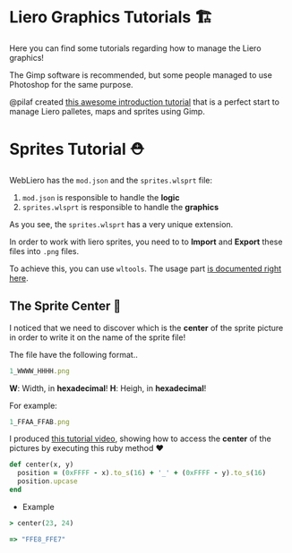 # Liero Graphics Tutorials 🏗️

Here you can find some tutorials regarding how to manage the Liero graphics!

The Gimp software is recommended, but some people managed to use Photoshop for the same purpose.

@pilaf created [this awesome introduction tutorial](https://github.com/pilaf/liero-palettes) that is a perfect start to manage Liero palletes, maps and sprites using Gimp.


# Sprites Tutorial ⛑️ 

WebLiero has the `mod.json` and the `sprites.wlsprt` file:

1. `mod.json` is responsible to handle the **logic**
2. `sprites.wlsprt` is responsible to handle the **graphics**

As you see, the `sprites.wlsprt` has a very unique extension.

In order to work with liero sprites, you need to to **Import** and **Export** these files into `.png` files.

To achieve this, you can use `wltools`. The usage part [is documented right here](https://github.com/Victorcorcos/liero-hacks/tree/main/converter/wltools).


## The Sprite Center 💭


I noticed that we need to discover which is the **center** of the sprite picture in order to write it on the name of the sprite file!

The file have the following format..

```rb
1_WWWW_HHHH.png
```

**W**: Width, in **hexadecimal**!
**H**: Heigh, in **hexadecimal**!

For example:

```rb
1_FFAA_FFAB.png
```

I produced [this tutorial video](https://vimeo.com/482727607), showing how to access the **center** of the pictures by executing this ruby method ❤️ 

```rb
def center(x, y)
  position = (0xFFFF - x).to_s(16) + '_' + (0xFFFF - y).to_s(16)
  position.upcase
end
```

* Example

```rb
> center(23, 24)

=> "FFE8_FFE7"
```
